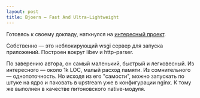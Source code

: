 ```yaml
---
layout: post
title: Bjoern — Fast And Ultra-Lightweight
---
```


Готовясь к своему докладу, наткнулся на [интересный проект](https://github.com/jonashaag/bjoern).

Собственно &mdash; это неблокирующий wsgi сервер для запуска приложений.
Построен вокруг libev и http-parser.

По заверению автора, он самый маленький, быстрый и легковесный.
Из интересного — около 1k LOC, малый расход памяти. Из сомнительного — однопоточность.
Но исходя из его "самости", можно запускать по штуке на ядро и паковать в upstream уже в
конфигурации nginx. К тому же выполнен в качестве питоновского native-модуля.


